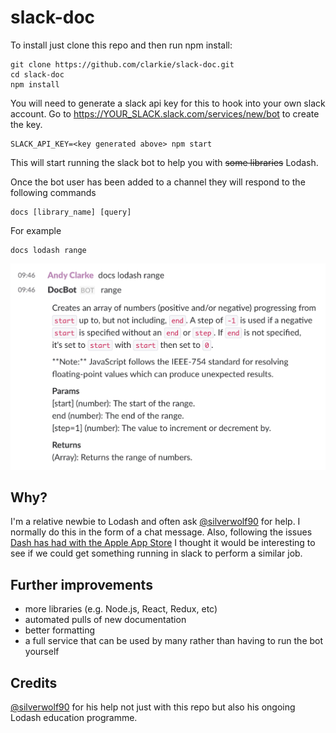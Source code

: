 # slack-doc


To install just clone this repo and then run npm install:

```
git clone https://github.com/clarkie/slack-doc.git
cd slack-doc
npm install
```

You will need to generate a slack api key for this to hook into your own slack account. 
Go to https://YOUR_SLACK.slack.com/services/new/bot to create the key.

```
SLACK_API_KEY=<key generated above> npm start
```

This will start running the slack bot to help you with ~~some libraries~~ Lodash.

Once the bot user has been added to a channel they will respond to the following commands
```
docs [library_name] [query]
```
For example
```
docs lodash range
```
![lodash range example](https://raw.githubusercontent.com/clarkie/slack-doc/master/example.png)

## Why?

I'm a relative newbie to Lodash and often ask [@silverwolf90](https://github.com/Silverwolf90) for help. I normally do this in the form of a chat message.
Also, following the issues [Dash has had with the Apple App Store](https://blog.kapeli.com/dear-dash-users) I thought it would be interesting to see if we could get something running in slack to perform a similar job.

## Further improvements

- more libraries (e.g. Node.js, React, Redux, etc)
- automated pulls of new documentation
- better formatting
- a full service that can be used by many rather than having to run the bot yourself

## Credits

[@silverwolf90](https://github.com/Silverwolf90) for his help not just with this repo but also his ongoing Lodash education programme. 

